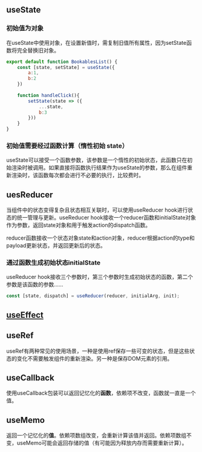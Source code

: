 ## useState

### 初始值为对象

在useState中使用对象，在设置新值时，需复制旧值所有属性，因为setState函数将完全替换旧对象。

```js
export default function BookablesList() {
	const [state, setState] = useState({
        a:1,
        b:2
    })
    
    function handleClick(){
        setState(state => ({
            ...state,
            b:3
        }))
    }
}
```

### 初始值需要经过函数计算（惰性初始 state）

useState可以接受一个函数参数，该参数是一个惰性的初始状态，此函数只在初始渲染时被调用。如果直接将函数执行结果作为useState的参数，那么在组件重新渲染时，该函数每次都会进行不必要的执行，比较费时。

## uesReducer

当组件中的状态变得复杂且状态相互关联时，可以使用useReducer hook进行状态的统一管理与更新。useReducer hook接收一个reducer函数和initialState对象作为参数，返回state对象和用于触发action的dispatch函数。

reducer函数接收一个状态对象state和action对象，reducer根据action的type和payload更新状态，并返回更新后的状态。

### 通过函数生成初始状态initialState

useReducer hook接收三个参数时，第三个参数时生成初始状态的函数，第二个参数是该函数的参数……

```js
const [state, dispatch] = useReducer(reducer, initialArg, init);
```

## [useEffect](https://zh-hans.reactjs.org/docs/hooks-reference.html#useeffect)

## useRef

useRef有两种常见的使用场景，一种是使用ref保存一些可变的状态，但是这些状态的变化不需要触发组件的重新渲染。另一种是保存DOM元素的引用。

## useCallback

使用useCallback包装可以返回记忆化的**函数**，依赖项不改变，函数就一直是一个值。

## useMemo

返回一个记忆化的**值**。依赖项数组改变，会重新计算该值并返回。依赖项数组不变，useMemo可能会返回存储的值（有可能因为释放内存而需要重新计算）。
